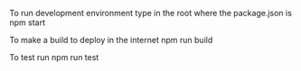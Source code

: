 To run development environment type in the root where the package.json is
npm start

To make a build to deploy in the internet
npm run build

To test run
npm run test
